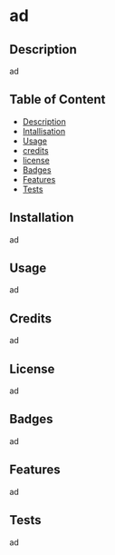 # ad

  ## Description 
  ad

  ## Table of Content 
  - [Description](#Description)
  - [Intallisation](#Installisation)
  - [Usage](#Usage)
  - [credits](#Credits)
  - [license](#License)
  - [Badges](#Badges)
  - [Features](#Features)
  - [Tests](#Tests)

  ## Installation
  ad

  ## Usage 
  ad

  ## Credits 
  ad

  ## License
   ad

  ## Badges
  ad

  ## Features
  ad

  ## Tests
  ad  
